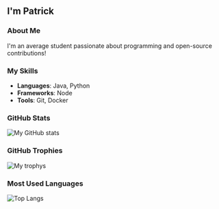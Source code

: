 
## I'm Patrick

### About Me
I'm an average student passionate about programming and open-source contributions!

### My Skills
- **Languages**: Java, Python
- **Frameworks**: Node
- **Tools**: Git, Docker

### GitHub Stats
![My GitHub stats](https://github-readme-stats.vercel.app/api?username=PatrickMagAnime&show_icons=true&theme=radical)

### GitHub Trophies
![My trophys](https://github-profile-trophy.vercel.app/?username=PatrickMagAnime&theme=onedark)

### Most Used Languages
![Top Langs](https://github-readme-stats.vercel.app/api/top-langs/?username=PatrickMagAnime&layout=compact&theme=radical)

